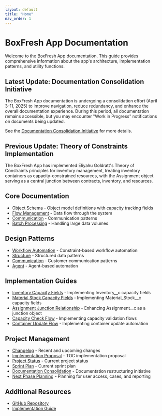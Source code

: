 ```yaml
---
layout: default
title: "Home"
nav_order: 1
---
```


# BoxFresh App Documentation

Welcome to the BoxFresh App documentation. This guide provides comprehensive information about the app's architecture, implementation patterns, and utility functions.

## Latest Update: Documentation Consolidation Initiative

The BoxFresh App documentation is undergoing a consolidation effort (April 3-11, 2025) to improve navigation, reduce redundancy, and enhance the overall documentation experience. During this period, all documentation remains accessible, but you may encounter "Work in Progress" notifications on documents being updated.

See the [Documentation Consolidation Initiative](./consolidation/index.md) for more details.

## Previous Update: Theory of Constraints Implementation

The BoxFresh App has implemented Eliyahu Goldratt's Theory of Constraints principles for inventory management, treating inventory containers as capacity-constrained resources, with the Assignment object serving as a central junction between contracts, inventory, and resources.

## Core Documentation

- [Object Schema](./core_abstraction/schema.md) - Object model definitions with capacity tracking fields
- [Flow Management](./core_abstraction/flows.md) - Data flow through the system
- [Communication](./core_abstraction/communication.md) - Communication patterns
- [Batch Processing](./core_abstraction/batch.md) - Handling large data volumes

## Design Patterns

- [Workflow Automation](./design_pattern/workflow.md) - Constraint-based workflow automation
- [Structure](./design_pattern/structure.md) - Structured data patterns
- [Communication](./design_pattern/communication.md) - Customer communication patterns
- [Agent](./design_pattern/agent.md) - Agent-based automation

## Implementation Guides

- [Inventory Capacity Fields](./implementation/inventory_fields.md) - Implementing Inventory__c capacity fields
- [Material Stock Capacity Fields](./implementation/material_stock_fields.md) - Implementing Material_Stock__c capacity fields
- [Assignment Junction Relationship](./implementation/assignment_junction.md) - Enhancing Assignment__c as a junction object
- [Capacity Check Flow](./implementation/capacity_check_flow.md) - Implementing capacity validation flows
- [Container Update Flow](./implementation/container_update_flow.md) - Implementing container update automation

## Project Management

- [Changelog](./Changelog.md) - Recent and upcoming changes
- [Implementation Proposal](./Proposal.md) - TOC implementation proposal
- [Project Status](./Status.md) - Current project status
- [Sprint Plan](./Sprint-Plan.md) - Current sprint plan
- [Documentation Consolidation](./consolidation/index.md) - Documentation restructuring initiative
- [Next Phase Planning](./next-phase/Proposal.md) - Planning for user access, cases, and reporting

## Additional Resources

- [GitHub Repository](https://github.com/Rwb3n/SF-Boxfresh-app)
- [Implementation Guide](https://github.com/Rwb3n/SF-Boxfresh-app/blob/main/03_real-build/01_mid-way_model.md) 